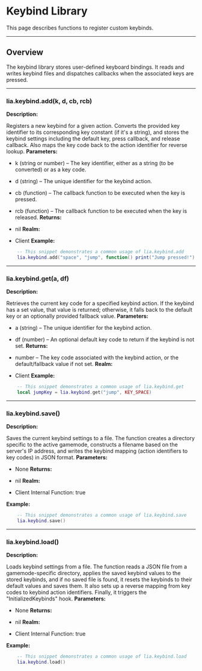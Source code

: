 # Keybind Library

This page describes functions to register custom keybinds.

---

## Overview

The keybind library stores user-defined keyboard bindings. It reads and writes keybind files and dispatches callbacks when the associated keys are pressed.

---

### lia.keybind.add(k, d, cb, rcb)

    
**Description:**

Registers a new keybind for a given action.
Converts the provided key identifier to its corresponding key constant (if it's a string),
and stores the keybind settings including the default key, press callback, and release callback.
Also maps the key code back to the action identifier for reverse lookup.
**Parameters:**

* k (string or number) – The key identifier, either as a string (to be converted) or as a key code.
* d (string) – The unique identifier for the keybind action.
* cb (function) – The callback function to be executed when the key is pressed.
* rcb (function) – The callback function to be executed when the key is released.
**Returns:**

* nil
**Realm:**

* Client
**Example:**

```lua
    -- This snippet demonstrates a common usage of lia.keybind.add
    lia.keybind.add("space", "jump", function() print("Jump pressed!") end, function() print("Jump released!") end)
```

---


### lia.keybind.get(a, df)

    
**Description:**

Retrieves the current key code for a specified keybind action.
If the keybind has a set value, that value is returned; otherwise, it falls back to the default key
or an optionally provided fallback value.
**Parameters:**

* a (string) – The unique identifier for the keybind action.
* df (number) – An optional default key code to return if the keybind is not set.
**Returns:**

* number – The key code associated with the keybind action, or the default/fallback value if not set.
**Realm:**

* Client
**Example:**

```lua
    -- This snippet demonstrates a common usage of lia.keybind.get
    local jumpKey = lia.keybind.get("jump", KEY_SPACE)
```

---


### lia.keybind.save()

    
**Description:**

Saves the current keybind settings to a file.
The function creates a directory specific to the active gamemode, constructs a filename based on the server's IP address,
and writes the keybind mapping (action identifiers to key codes) in JSON format.
**Parameters:**

* None
**Returns:**

* nil
**Realm:**

* Client
    Internal Function:
    true
    
**Example:**

```lua
    -- This snippet demonstrates a common usage of lia.keybind.save
    lia.keybind.save()
```

---


### lia.keybind.load()

    
**Description:**

Loads keybind settings from a file.
The function reads a JSON file from a gamemode-specific directory, applies the saved keybind values to the stored keybinds,
and if no saved file is found, it resets the keybinds to their default values and saves them.
It also sets up a reverse mapping from key codes to keybind action identifiers.
Finally, it triggers the "InitializedKeybinds" hook.
**Parameters:**

* None
**Returns:**

* nil
**Realm:**

* Client
    Internal Function:
    true
    
**Example:**

```lua
    -- This snippet demonstrates a common usage of lia.keybind.load
    lia.keybind.load()
```
